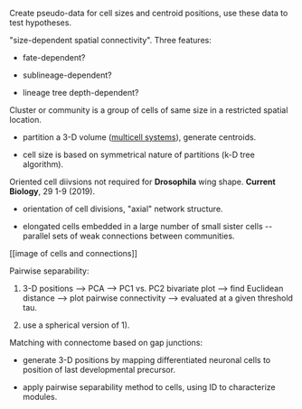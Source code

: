 Create pseudo-data for cell sizes and centroid positions, use these data to test hypotheses.

"size-dependent spatial connectivity". Three features:

* fate-dependent?

* sublineage-dependent?

* lineage tree depth-dependent?


Cluster or community is a group of cells of same size in a restricted spatial location.  

* partition a 3-D volume ([multicell systems](https://github.com/Orthogonal-Research-Lab/origins-embryo/tree/master/Multicell%20Systems)), generate centroids.

* cell size is based on symmetrical nature of partitions (k-D tree algorithm).


Oriented cell diivsions not required for __Drosophila__ wing shape. __Current Biology__, 29 1-9 (2019).

* orientation of cell divisions, "axial" network structure.

* elongated cells embedded in a large number of small sister cells -- parallel sets of weak connections between communities.

[[image of cells and connections]]


Pairwise separability:

1) 3-D positions --> PCA --> PC1 vs. PC2 bivariate plot --> find Euclidean distance --> plot pairwise connectivity --> evaluated at a given threshold tau.

2) use a spherical version of 1). 

Matching with connectome based on gap junctions:

* generate 3-D positions by mapping differentiated neuronal cells to position of last developmental precursor. 

* apply pairwise separability method to cells, using ID to characterize modules.
